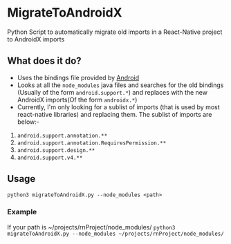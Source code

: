 # MigrateToAndroidX
Python Script to automatically migrate old imports in a React-Native project to AndroidX imports

## What does it do? 
* Uses the bindings file provided by [Android](https://developer.android.com/jetpack/androidx/migrate)
* Looks at all the `node_modules` java files and searches for the old bindings (Usually of the form `android.support.*`) and replaces with the new AndroidX imports(Of the form `androidx.*`)
* Currently, I'm only looking for a sublist of imports (that is used by most react-native libraries) and replacing them. 
The sublist of imports are below:-
1. `android.support.annotation.**`
2. `android.support.annotation.RequiresPermission.**`
3. `android.support.design.**` 
4. `android.support.v4.**`

## Usage
```python3 migrateToAndroidX.py --node_modules <path>```

### Example 
If your path is ~/projects/rnProject/node_modules/
```python3 migrateToAndroidX.py --node_modules ~/projects/rnProject/node_modules/```

